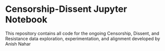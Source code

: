 # Censorship-Dissent Jupyter Notebook

This repository contains all code for the ongoing Censorship, Dissent, and Resistance data exploration, experimentation, and alignment developed by Anish Nahar
